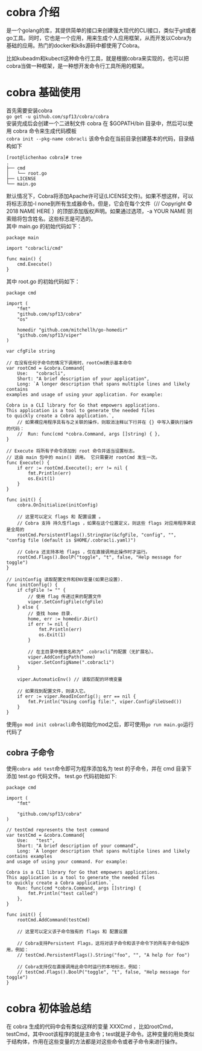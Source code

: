 # cobra 介绍
是一个golang的库，其提供简单的接口来创建强大现代的CLI接口，类似于git或者go工具。同时，它也是一个应用，用来生成个人应用框架，从而开发以Cobra为基础的应用。热门的docker和k8s源码中都使用了Cobra。

比如kubeadm和kubectl这种命令行工具，就是根据cobra来实现的，也可以把cobra当做一种框架，是一种想开发命令行工具所用的框架。

# cobra 基础使用
首先需要安装cobra  
`go get -u github.com/spf13/cobra/cobra`  
安装完成后会创建一个二进制文件 cobra 在 $GOPATH/bin 目录中，然后可以使用 cobra 命令来生成代码模板  
`cobra init --pkg-name cobracli`  该命令会在当前目录创建基本的代码，目录结构如下
```
[root@lichenhao cobra]# tree
.
├── cmd
│   └── root.go
├── LICENSE
└── main.go
```
默认情况下，Cobra将添加Apache许可证(LICENSE文件)。如果不想这样，可以将标志添加-l none到所有生成器命令。但是，它会在每个文件（// Copyright © 2018 NAME HERE ）的顶部添加版权声明。如果通过选项，-a YOUR NAME 则索赔将包含姓名。这些标志是可选的。  
其中 main.go 的初始代码如下：
```
package main

import "cobracli/cmd"

func main() {
	cmd.Execute()
}
```
其中 root.go 的初始代码如下：
```
package cmd

import (
	"fmt"
	"github.com/spf13/cobra"
	"os"

	homedir "github.com/mitchellh/go-homedir"
	"github.com/spf13/viper"
)

var cfgFile string

// 在没有任何子命令的情况下调用时，rootCmd表示基本命令
var rootCmd = &cobra.Command{
	Use:   "cobracli",
	Short: "A brief description of your application",
	Long: `A longer description that spans multiple lines and likely contains
examples and usage of using your application. For example:

Cobra is a CLI library for Go that empowers applications.
This application is a tool to generate the needed files
to quickly create a Cobra application.`,
	// 如果裸应用程序具有与之关联的操作，则取消注释以下行并在 {} 中写入要执行操作的代码：
	//	Run: func(cmd *cobra.Command, args []string) { },
}

// Execute 将所有子命令添加到 root 命令并适当设置标志。
// 这由 main 包中的 main() 调用。 它只需要对 rootCmd 发生一次。
func Execute() {
	if err := rootCmd.Execute(); err != nil {
		fmt.Println(err)
		os.Exit(1)
	}
}

func init() {
	cobra.OnInitialize(initConfig)

	// 这里可以定义 flags 和 配置设置 。
	// Cobra 支持 持久性flags ，如果在这个位置定义，则这些 flags 对应用程序来说是全局的
	rootCmd.PersistentFlags().StringVar(&cfgFile, "config", "", "config file (default is $HOME/.cobracli.yaml)")

    // Cobra 还支持本地 flags ，仅在直接调用此操作时才运行。
	rootCmd.Flags().BoolP("toggle", "t", false, "Help message for toggle")
}

// initConfig 读取配置文件和ENV变量(如果已设置).
func initConfig() {
	if cfgFile != "" {
		// 使用 flag 传递过来的配置文件
		viper.SetConfigFile(cfgFile)
	} else {
		// 查找 home 目录.
		home, err := homedir.Dir()
		if err != nil {
			fmt.Println(err)
			os.Exit(1)
		}

		// 在主目录中搜索名称为“ .cobracli”的配置（无扩展名）。
		viper.AddConfigPath(home)
		viper.SetConfigName(".cobracli")
	}

	viper.AutomaticEnv() // 读取匹配的环境变量

	// 如果找到配置文件，则读入它。
	if err := viper.ReadInConfig(); err == nil {
		fmt.Println("Using config file:", viper.ConfigFileUsed())
	}
}
```
使用`go mod init cobracli`命令初始化mod之后，即可使用`go run main.go`运行代码了

## cobra 子命令
使用`cobra add test`命令即可为程序添加名为 test 的子命令，并在 cmd 目录下添加 test.go 代码文件。
test.go 代码初始如下:
```
package cmd

import (
	"fmt"

	"github.com/spf13/cobra"
)

// testCmd represents the test command
var testCmd = &cobra.Command{
	Use:   "test",
	Short: "A brief description of your command",
	Long: `A longer description that spans multiple lines and likely contains examples
and usage of using your command. For example:

Cobra is a CLI library for Go that empowers applications.
This application is a tool to generate the needed files
to quickly create a Cobra application.`,
	Run: func(cmd *cobra.Command, args []string) {
		fmt.Println("test called")
	},
}

func init() {
	rootCmd.AddCommand(testCmd)

	// 这里可以定义该子命令独有的 flags 和 配置设置
	
	// Cobra支持Persistent Flags，这将对该子命令和该子命令下的所有子命令起作用，例如：
	// testCmd.PersistentFlags().String("foo", "", "A help for foo")

	// Cobra支持仅在直接调用此命令时运行的本地标志，例如：
	// testCmd.Flags().BoolP("toggle", "t", false, "Help message for toggle")
}
```
# cobra 初体验总结
在 cobra 生成的代码中会有类似这样的变量 XXXCmd ，比如rootCmd，testCmd，其中root该程序的就是主命令；test就是子命令。这种变量的用处类似于结构体，作用在这些变量的方法都是对这些命令或者子命令来进行操作。
